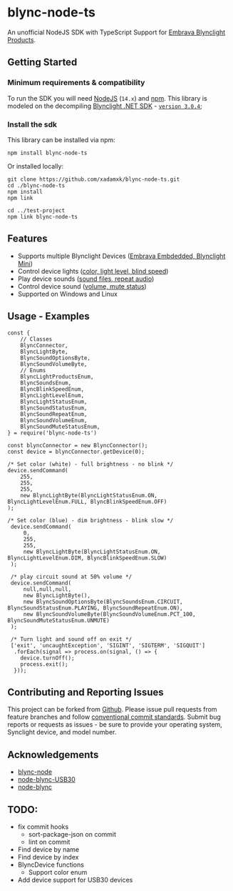 # blync-node-ts

An unofficial NodeJS SDK with TypeScript Support for [Embrava Blynclight Products](https://embrava.com/collections/blynclight-series).

## Getting Started

### Minimum requirements & compatibility

To run the SDK you will need [NodeJS](https://nodejs.org/dist/latest-v14.x/) (`14.x`) and [npm](https://www.npmjs.com/package/npm). This library is modeled on the decompiling [Blynclight .NET SDK](https://embrava.com/pages/embrava-software-sdk) - [`version 3.0.4`](https://embrava.github.io/embrava/sdk/Embrava_SDK_For_Windows_v3.0.4.zip);

### Install the sdk

This library can be installed via npm:

```
npm install blync-node-ts
```

Or installed locally:

```
git clone https://github.com/xadamxk/blync-node-ts.git
cd ./blync-node-ts
npm install
npm link

cd ../test-project
npm link blync-node-ts
```

## Features

- Supports multiple Blynclight Devices ([Embrava Embdedded, Blynclight Mini](./src/classes/BlyncConnector.ts))
- Control device lights ([color, light level, blind speed](./src/classes/BlyncLightByte.ts))
- Play device sounds ([sound files, repeat audio](./src/classes/BlyncSoundOptionsByte.ts))
- Control device sound ([volume, mute status](./src/classes/BlyncSoundVolumeByte.ts))
- Supported on Windows and Linux

## Usage - Examples

```
const {
    // Classes
    BlyncConnector,
    BlyncLightByte,
    BlyncSoundOptionsByte,
    BlyncSoundVolumeByte,
    // Enums
    BlyncLightProductsEnum,
    BlyncSoundsEnum,
    BlyncBlinkSpeedEnum,
    BlyncLightLevelEnum,
    BlyncLightStatusEnum,
    BlyncSoundStatusEnum,
    BlyncSoundRepeatEnum,
    BlyncSoundVolumeEnum,
    BlyncSoundMuteStatusEnum,
} = require('blync-node-ts')

const blyncConnector = new BlyncConnector();
const device = blyncConnector.getDevice(0);

/* Set color (white) - full brightness - no blink */
device.sendCommand(
    255,
    255,
    255,
    new BlyncLightByte(BlyncLightStatusEnum.ON, BlyncLightLevelEnum.FULL, BlyncBlinkSpeedEnum.OFF)
);

/* Set color (blue) - dim brightness - blink slow */
 device.sendCommand(
     0,
     255,
     255,
     new BlyncLightByte(BlyncLightStatusEnum.ON, BlyncLightLevelEnum.DIM, BlyncBlinkSpeedEnum.SLOW)
 );

 /* play circuit sound at 50% volume */
 device.sendCommand(
     null,null,null,
     new BlyncLightByte(),
     new BlyncSoundOptionsByte(BlyncSoundsEnum.CIRCUIT, BlyncSoundStatusEnum.PLAYING, BlyncSoundRepeatEnum.ON),
     new BlyncSoundVolumeByte(BlyncSoundVolumeEnum.PCT_100, BlyncSoundMuteStatusEnum.UNMUTE)
 );

 /* Turn light and sound off on exit */
 ['exit', 'uncaughtException', 'SIGINT', 'SIGTERM', 'SIGQUIT']
  .forEach(signal => process.on(signal, () => {
    device.turnOff();
    process.exit();
  }));
```

## Contributing and Reporting Issues

This project can be forked from [Github](https://github.com/xadamxk/blync-node-ts). Please issue pull requests from feature branches and follow [conventional commit standards](https://www.conventionalcommits.org/en/v1.0.0/). Submit bug reports or requests as issues - be sure to provide your operating system, Synclight device, and model number.

## Acknowledgements

- [blync-node](https://github.com/Offbeatmammal/blync-node)
- [node-blync-USB30](https://github.com/julienstroheker/node-blync-USB30)
- [node-blync](https://github.com/justmoon/node-blync)

## TODO:

- fix commit hooks
  - sort-package-json on commit
  - lint on commit
- Find device by name
- Find device by index
- BlyncDevice functions
  - Support color enum
- Add device support for USB30 devices

